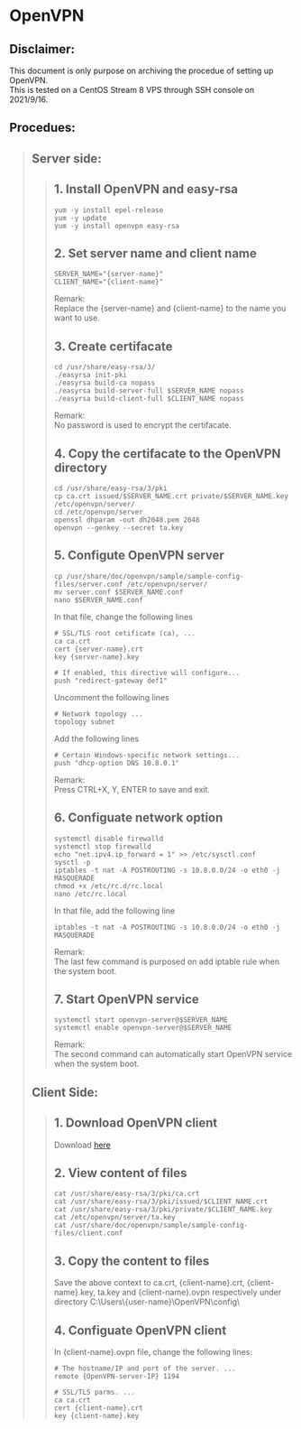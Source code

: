 # OpenVPN
## Disclaimer:
This document is only purpose on archiving the procedue of setting up OpenVPN.  
This is tested on a CentOS Stream 8 VPS through SSH console on 2021/9/16.

## Procedues:
> ## Server side:
>> ## 1. Install OpenVPN and easy-rsa
>> ```
>> yum -y install epel-release
>> yum -y update
>> yum -y install openvpn easy-rsa
>> ```
>> ## 2. Set server name and client name
>> ```
>> SERVER_NAME="{server-name}"
>> CLIENT_NAME="{client-name}"
>> ```
>> Remark:  
>> Replace the {server-name} and {client-name} to the name you want to use.
>> ## 3. Create certifacate
>> ```
>> cd /usr/share/easy-rsa/3/
>> ./easyrsa init-pki
>> ./easyrsa build-ca nopass
>> ./easyrsa build-server-full $SERVER_NAME nopass
>> ./easyrsa build-client-full $CLIENT_NAME nopass
>> ```
>> Remark:  
>> No password is used to encrypt the certifacate.
>> ## 4. Copy the certifacate to the OpenVPN directory
>> ```
>> cd /usr/share/easy-rsa/3/pki
>> cp ca.crt issued/$SERVER_NAME.crt private/$SERVER_NAME.key /etc/openvpn/server/
>> cd /etc/openvpn/server
>> openssl dhparam -out dh2048.pem 2048
>> openvpn --genkey --secret ta.key
>> ```
>> ## 5. Configute OpenVPN server
>> ```
>> cp /usr/share/doc/openvpn/sample/sample-config-files/server.conf /etc/openvpn/server/
>> mv server.conf $SERVER_NAME.conf
>> nano $SERVER_NAME.conf
>> ```
>> In that file, change the following lines
>> ```
>> # SSL/TLS root cetificate (ca), ...
>> ca ca.crt
>> cert {server-name}.crt
>> key {server-name}.key
>>
>> # If enabled, this directive will configure...
>> push "redirect-gateway def1"
>> ```
>> Uncomment the following lines
>> ```
>> # Network topology ...
>> topology subnet
>> ```
>> Add the following lines
>> ```
>> # Certain Windows-specific network settings...
>> push "dhcp-option DNS 10.8.0.1"
>> ```
>> Remark:  
>> Press CTRL+X, Y, ENTER to save and exit.
>> ## 6. Configuate network option
>> ```
>> systemctl disable firewalld
>> systemctl stop firewalld
>> echo "net.ipv4.ip_forward = 1" >> /etc/sysctl.conf
>> sysctl -p
>> iptables -t nat -A POSTROUTING -s 10.8.0.0/24 -o eth0 -j MASQUERADE
>> chmod +x /etc/rc.d/rc.local
>> nano /etc/rc.local
>> ```
>> In that file, add the following line
>> ```
>> iptables -t nat -A POSTROUTING -s 10.8.0.0/24 -o eth0 -j MASQUERADE
>> ```
>> Remark:  
>> The last few command is purposed on add iptable rule when the system boot.
>> ## 7. Start OpenVPN service
>> ```
>> systemctl start openvpn-server@$SERVER_NAME
>> systemctl enable openvpn-server@$SERVER_NAME
>> ```
>> Remark:  
>> The second command can automatically start OpenVPN service when the system boot.
>>
> ## Client Side:
>> ## 1. Download OpenVPN client
>> Download [here](https://openvpn.net/community-downloads/)
>> ## 2. View content of files
>> ```
>> cat /usr/share/easy-rsa/3/pki/ca.crt
>> cat /usr/share/easy-rsa/3/pki/issued/$CLIENT_NAME.crt
>> cat /usr/share/easy-rsa/3/pki/private/$CLIENT_NAME.key
>> cat /etc/openvpn/server/ta.key
>> cat /usr/share/doc/openvpn/sample/sample-config-files/client.conf
>> ```
>> ## 3. Copy the content to files
>> Save the above context to ca.crt, {client-name}.crt, {client-name}.key, ta.key and {client-name}.ovpn respectively under directory C:\Users\\{user-name}\OpenVPN\config\
>> ## 4. Configuate OpenVPN client
>> In {client-name}.ovpn file, change the following lines:
>> ```
>> # The hostname/IP and port of the server. ...
>> remote {OpenVPN-server-IP} 1194
>>
>> # SSL/TLS parms. ...
>> ca ca.crt
>> cert {client-name}.crt
>> key {client-name}.key
>> ```
